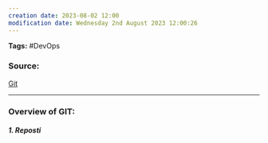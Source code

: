 ```yaml
---
creation date: 2023-08-02 12:00
modification date: Wednesday 2nd August 2023 12:00:26
---
```


**Tags:** #DevOps 

### Source:
[Git](https://chat.openai.com/share/8fed5082-9761-42b4-b662-064f819b11c4)

--------------------------------------

### Overview of GIT:

##### 1. Reposti

